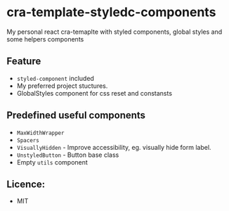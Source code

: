 # cra-template-styledc-components

My personal react cra-temaplte with styled components, global styles and some helpers components

## Feature
- `styled-component` included
-  My preferred project stuctures.
-  GlobalStyles component for css reset and constansts

## Predefined useful components
 - `MaxWidthWrapper`
 - `Spacers`
 -  `VisuallyHidden` - Improve accessibility, eg. visually hide form label.
 -  `UnstyledButton` - Button base class
 -  Empty `utils` component

## Licence:
- MIT
